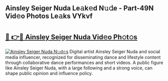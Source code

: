 ## Ainsley Seiger Nuda Le𝚊k𝚎d N𝚞𝚍e - Part-49N Vid𝚎o Photos Le𝚊ks VYkvf

# <h2><a href="http://fbfrxs.evod.top/?m=Ainsley+Seiger+Nuda">🔗 👉🔴 Ainsley Seiger Nuda Vid𝚎o Ph𝚘t𝚘s</a></h2>

[![Ainsley Seiger Nuda N𝚞d𝚎s](https://i.imgur.com/8V9OHl7.gif)](http://fbfrxs.evod.top/?m=Ainsley+Seiger+Nuda)
Digital artist Ainsley Seiger Nuda and social media influencer, recognized for disseminating dance and lifestyle content through collaborative dance performances and short videos. A public figure like Ainsley Seiger Nuda, with a large following and a strong voice, can shape public opinion and influence policy. 

